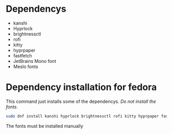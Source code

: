 # Dependencys
- kanshi
- Hyprlock
- brightnessctl
- rofi
- kitty
- hyprpaper
- fastfetch
- JetBrains Mono font
- Meslo fonts

# Dependency installation for fedora
This command just installs some of the dependencys. *Do not install the fonts*.
```bash
sudo dnf install kanshi hyprlock brightnessctl rofi kitty hyprpaper fastfetch
```

The fonts must be installed manually
